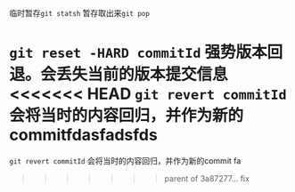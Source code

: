 
临时暂存`git statsh` 暂存取出来`git pop`


`git reset -HARD commitId` 强势版本回退。会丢失当前的版本提交信息
<<<<<<< HEAD
`git revert commitId` 会将当时的内容回归，并作为新的commitfdasfadsfds
=======
`git revert commitId` 会将当时的内容回归，并作为新的commit fa
>>>>>>> parent of 3a87277... fix
